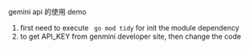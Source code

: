 gemini api 的使用 demo

1. first need to execute ` go mod tidy` for init the module dependency
2. to get API_KEY from genmini developer site, then change the code